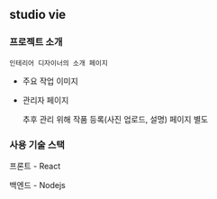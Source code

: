 ## studio vie 

### 프로젝트 소개
    인테리어 디자이너의 소개 페이지

* 주요 작업 이미지 

* 관리자 페이지 

    추후 관리 위해 작품 등록(사진 업로드, 설명) 페이지 별도


### 사용 기술 스택

프론트 - React

백엔드 - Nodejs

